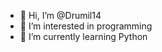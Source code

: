 - 👋 Hi, I’m @Drumil14
- 👀 I’m interested in programming 
- 🌱 I’m currently learning Python

<!---
Drumil14/Drumil14 is a ✨ special ✨ repository because its `README.md` (this file) appears on your GitHub profile.
You can click the Preview link to take a look at your changes.
--->
